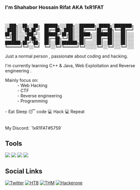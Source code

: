 
### I'm Shahabor Hossain Rifat AKA 1xR1FAT


```ascii


░░███╗░░██╗░░██╗  ██████╗░░░███╗░░███████╗░█████╗░████████╗
░████║░░╚██╗██╔╝  ██╔══██╗░████║░░██╔════╝██╔══██╗╚══██╔══╝
██╔██║░░░╚███╔╝░  ██████╔╝██╔██║░░█████╗░░███████║░░░██║░░░
╚═╝██║░░░██╔██╗░  ██╔══██╗╚═╝██║░░██╔══╝░░██╔══██║░░░██║░░░
███████╗██╔╝╚██╗  ██║░░██║███████╗██║░░░░░██║░░██║░░░██║░░░
╚══════╝╚═╝░░╚═╝  ╚═╝░░╚═╝╚══════╝╚═╝░░░░░╚═╝░░╚═╝░░░╚═╝░░░

```
Just a normal person , passionate about coding and hacking.

I'm currently learning C++ & Java, Web Exploitation and Reverse engineering .

 <dt>Mainly focus on:</dt>
  <dd>              - Web Hacking</dd>
  <dd>              - CTF</dd>
  <dd>              - Reverse engineering</dd>
  <dd>              - Programming</dd>
</dl>
<br>
- Eat <i class="fas fa-utensils"></i> Sleep 😴 code 💻 Hack 💻 Repeat
<dl> 
</dl>

<br>
My Discord: `1xR1FAT#5759` 
<br>

## Tools 
![](https://img.shields.io/badge/OS-Linux-informational?style=flat&logo=linux&logoColor=white&color=99e836)
![](https://img.shields.io/badge/Editor-VS_Code-informational?style=flat&logo=visual-studio-code&logoColor=white&color=99e836)
![](https://img.shields.io/badge/Code-Python-informational?style=flat&logo=python&logoColor=white&color=99e836)
![](https://img.shields.io/badge/DevOps-Docker-informational?style=flat&logo=docker&logoColor=white&color=99e836)
<br>

## Social Links

[![Twitter](https://img.shields.io/badge/-Twitter-000000?style=flat&logo=Twitter&logoColor=00acee)](https://twitter.com/1xR1Fat)
[![HTB](https://img.shields.io/badge/-HackTheBox-000000?style=flat&logo=codesandbox&logoColor=9FEF00)](https://app.hackthebox.com/users/622396)
[![THM](https://img.shields.io/badge/-TryHackMe-000000?style=flat&logo=icloud&logoColor=gray)](https://tryhackme.com/p/hackjunior90)
[![Hackerone](https://img.shields.io/badge/-hackerone-black?logo=hackerone&color=gray&style=flat)](https://hackerone.com/1xr1fat?type=user)
